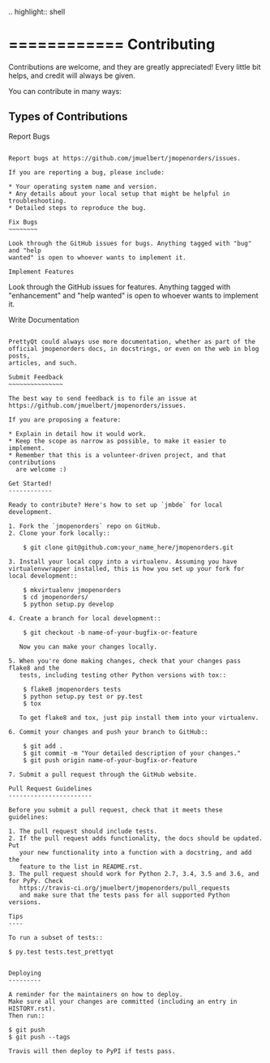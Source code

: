 .. highlight:: shell

============
Contributing
============

Contributions are welcome, and they are greatly appreciated! Every little bit
helps, and credit will always be given.

You can contribute in many ways:

Types of Contributions
----------------------

Report Bugs
~~~~~~~~~~~

Report bugs at https://github.com/jmuelbert/jmopenorders/issues.

If you are reporting a bug, please include:

* Your operating system name and version.
* Any details about your local setup that might be helpful in troubleshooting.
* Detailed steps to reproduce the bug.

Fix Bugs
~~~~~~~~

Look through the GitHub issues for bugs. Anything tagged with "bug" and "help
wanted" is open to whoever wants to implement it.

Implement Features
~~~~~~~~~~~~~~~~~~

Look through the GitHub issues for features. Anything tagged with "enhancement"
and "help wanted" is open to whoever wants to implement it.

Write Documentation
~~~~~~~~~~~~~~~~~~~

PrettyQt could always use more documentation, whether as part of the
official jmopenorders docs, in docstrings, or even on the web in blog posts,
articles, and such.

Submit Feedback
~~~~~~~~~~~~~~~

The best way to send feedback is to file an issue at https://github.com/jmuelbert/jmopenorders/issues.

If you are proposing a feature:

* Explain in detail how it would work.
* Keep the scope as narrow as possible, to make it easier to implement.
* Remember that this is a volunteer-driven project, and that contributions
  are welcome :)

Get Started!
------------

Ready to contribute? Here's how to set up `jmbde` for local development.

1. Fork the `jmopenorders` repo on GitHub.
2. Clone your fork locally::

    $ git clone git@github.com:your_name_here/jmopenorders.git

3. Install your local copy into a virtualenv. Assuming you have virtualenvwrapper installed, this is how you set up your fork for local development::

    $ mkvirtualenv jmopenorders
    $ cd jmopenorders/
    $ python setup.py develop

4. Create a branch for local development::

    $ git checkout -b name-of-your-bugfix-or-feature

   Now you can make your changes locally.

5. When you're done making changes, check that your changes pass flake8 and the
   tests, including testing other Python versions with tox::

    $ flake8 jmopenorders tests
    $ python setup.py test or py.test
    $ tox

   To get flake8 and tox, just pip install them into your virtualenv.

6. Commit your changes and push your branch to GitHub::

    $ git add .
    $ git commit -m "Your detailed description of your changes."
    $ git push origin name-of-your-bugfix-or-feature

7. Submit a pull request through the GitHub website.

Pull Request Guidelines
-----------------------

Before you submit a pull request, check that it meets these guidelines:

1. The pull request should include tests.
2. If the pull request adds functionality, the docs should be updated. Put
   your new functionality into a function with a docstring, and add the
   feature to the list in README.rst.
3. The pull request should work for Python 2.7, 3.4, 3.5 and 3.6, and for PyPy. Check
   https://travis-ci.org/jmuelbert/jmopenorders/pull_requests
   and make sure that the tests pass for all supported Python versions.

Tips
----

To run a subset of tests::

$ py.test tests.test_prettyqt


Deploying
---------

A reminder for the maintainers on how to deploy.
Make sure all your changes are committed (including an entry in HISTORY.rst).
Then run::

$ git push
$ git push --tags

Travis will then deploy to PyPI if tests pass.
